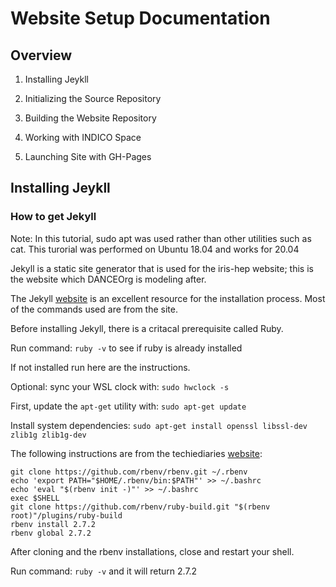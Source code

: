 # Website Setup Documentation
## Overview

1. Installing Jeykll

2. Initializing the Source Repository

3. Building the Website Repository

4. Working with INDICO Space

5. Launching Site with GH-Pages

## Installing Jeykll

### How to get Jekyll

Note: In this tutorial, sudo apt was used rather than other utilities such as cat. This turorial was performed on Ubuntu 18.04 and works for 20.04

Jekyll is a static site generator that is used for the iris-hep website; this is the website which DANCEOrg is modeling after. 

The Jekyll [website](https://jekyllrb.com/) is an excellent resource for the installation process. Most of the commands used are from the site. 

Before installing Jekyll, there is a critacal prerequisite called Ruby. 

Run command: `ruby -v` to see if ruby is already installed

If not installed run here are the instructions. 

Optional: sync your WSL clock with: `sudo hwclock -s`

First, update the `apt-get` utility with: `sudo apt-get update`

Install system dependencies: `sudo apt-get install openssl libssl-dev zlib1g zlib1g-dev`

The following instructions are from the techiediaries [website](https://www.techiediaries.com/install-ruby-2-7-rails-6-ubuntu-20-04/):
  
```
git clone https://github.com/rbenv/rbenv.git ~/.rbenv
echo 'export PATH="$HOME/.rbenv/bin:$PATH"' >> ~/.bashrc
echo 'eval "$(rbenv init -)"' >> ~/.bashrc
exec $SHELL
git clone https://github.com/rbenv/ruby-build.git "$(rbenv root)"/plugins/ruby-build
rbenv install 2.7.2
rbenv global 2.7.2
```
After cloning and the rbenv installations, close and restart your shell. 

Run command: `ruby -v` and it will return 2.7.2
